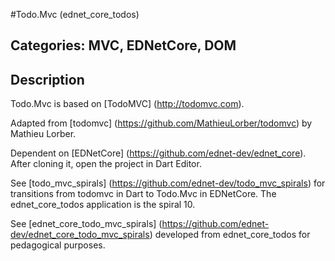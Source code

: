 #Todo.Mvc (ednet_core_todos)

## Categories: MVC, EDNetCore, DOM

## Description

Todo.Mvc is based on [TodoMVC] (http://todomvc.com).

Adapted from [todomvc] (https://github.com/MathieuLorber/todomvc)
by Mathieu Lorber.

Dependent on [EDNetCore] (https://github.com/ednet-dev/ednet_core).
After cloning it, open the project in Dart Editor.

See [todo_mvc_spirals] (https://github.com/ednet-dev/todo_mvc_spirals)
for transitions from todomvc in Dart to Todo.Mvc in EDNetCore.
The ednet_core_todos application is the spiral 10.

See [ednet_core_todo_mvc_spirals] (https://github.com/ednet-dev/ednet_core_todo_mvc_spirals)
developed from ednet_core_todos for pedagogical purposes.



